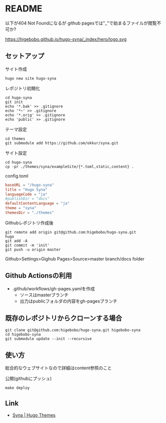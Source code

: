 # README

以下が404 Not Foundになるが github pagesでは"_"で始まるファイルが閲覧不可か?

https://higebobo.github.io/hugo-syna/_index/hero/logo.svg

## セットアップ

サイト作成

```shell
hugo new site hugo-syna
```

レポジトリ初期化

```shell
cd hugo-syna
git init
echo '*.bak' >> .gitignore
echo '*~' >> .gitignore
echo '*.orig' >> .gitignore
echo 'public' >> .gitignore
```

テーマ設定

```shell
cd themes 
git submodule add https://github.com/okkur/syna.git
```

サイト設定

```shell
cd hugo-syna
cp -pr ./themes/syna/exampleSite/{*.toml,static,content} .
```

config.toml

```toml
baseURL = "/hugo-syna"
title = "Hugo Syna"
languageCode = "ja"
#publishDir = "docs"
defaultContentLanguage = "ja"
theme = "syna"
themesDir = "./themes"
```

Githubレポジトリ作成後

```shell
git remote add origin git@github.com:higebobo/hugo-syna.git
hugo
git add -A
git commit -m 'init'
git push -u origin master
```

Github>Settings>Gighub Pages>Source>master branch/docs folder

## Github Actionsの利用

* .github/workflows/gh-pages.yamlを作成
    * ソースはmasterブランチ
    * 出力はpublicフォルダの内容をgh-pagesブランチ

## 既存のレポジトリからクローンする場合

```shell
git clone git@github.com:higebobo/hugo-syna.git higebobo-syna
cd higebobo-syna
git submodule update --init --recursive
```

## 使い方

総合的なウェブサイトなので詳細はcontent参照のこと

公開(githubにプッシュ)

```shell
make deploy
```

## Link

* [Syna \| Hugo Themes](https://themes.gohugo.io/syna/)
